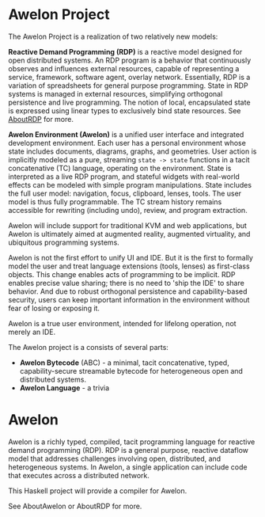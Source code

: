 # Awelon Project

The Awelon Project is a realization of two relatively new models:

**Reactive Demand Programming (RDP)** is a reactive model designed for open distributed systems. An RDP program is a behavior that continuously observes and influences external resources, capable of representing a service, framework, software agent, overlay network. Essentially, RDP is a variation of spreadsheets for general purpose programming. State in RDP systems is managed in external resources, simplifying orthogonal persistence and live programming. The notion of local, encapsulated state is expressed using linear types to exclusively bind state resources. See [AboutRDP](AboutRDP.md) for more. 

**Awelon Environment (Awelon)** is a unified user interface and integrated development environment. Each user has a personal environment whose state includes documents, diagrams, graphs, and geometries. User action is implicitly modeled as a pure, streaming `state -> state` functions in a tacit concatenative (TC) language, operating on the environment. State is interpreted as a live RDP program, and stateful widgets with real-world effects can be modeled with simple program manipulations. State includes the full user model: navigation, focus, clipboard, lenses, tools. The user model is thus fully programmable. The TC stream history remains accessible for rewriting (including undo), review, and program extraction.

Awelon will include support for traditional KVM and web applications, but Awelon is ultimately aimed at augmented reality, augmented virtuality, and ubiquitous programming systems. 

Awelon is not the first effort to unify UI and IDE. But it is the first to formally model the user and treat language extensions (tools, lenses) as first-class objects. This change enables acts of programming to be implicit. RDP enables precise value sharing; there is no need to 'ship the IDE' to share behavior. And due to robust orthogonal persistence and capability-based security, users can keep important information in the environment without fear of losing or exposing it.

Awelon is a true user environment, intended for lifelong operation, not merely an IDE.

The Awelon project is a consists of several parts:

* **Awelon Bytecode** (ABC) - a minimal, tacit concatenative, typed, capability-secure streamable bytecode for heterogeneous open and distributed systems. 
* **Awelon Language** - a trivia

# Awelon

Awelon is a richly typed, compiled, tacit programming language for reactive demand programming (RDP). RDP is a general purpose, reactive dataflow model that addresses challenges involving open, distributed, and heterogeneous systems. In Awelon, a single application can include code that executes across a distributed network. 

This Haskell project will provide a compiler for Awelon.

See AboutAwelon or AboutRDP for more. 


